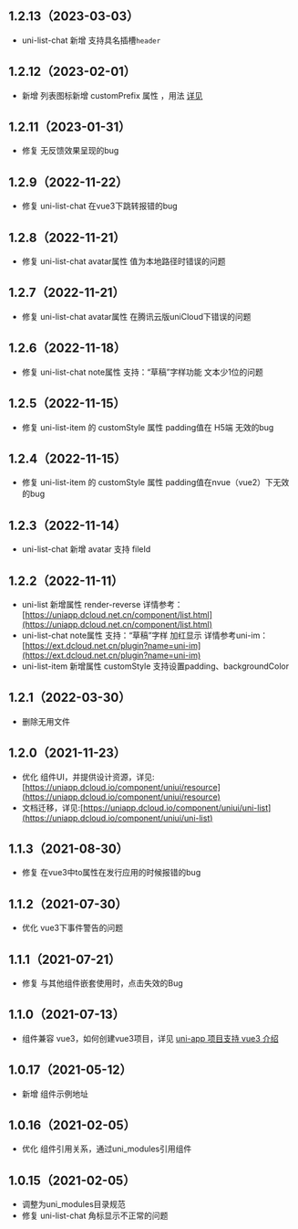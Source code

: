 ## 1.2.13（2023-03-03）
- uni-list-chat 新增 支持具名插槽`header`
## 1.2.12（2023-02-01）
- 新增 列表图标新增 customPrefix 属性 ，用法 [详见](https://uniapp.dcloud.net.cn/component/uniui/uni-icons.html#icons-props)
## 1.2.11（2023-01-31）
- 修复 无反馈效果呈现的bug
## 1.2.9（2022-11-22）
- 修复 uni-list-chat 在vue3下跳转报错的bug
## 1.2.8（2022-11-21）
- 修复 uni-list-chat avatar属性 值为本地路径时错误的问题
## 1.2.7（2022-11-21）
- 修复 uni-list-chat avatar属性 在腾讯云版uniCloud下错误的问题
## 1.2.6（2022-11-18）
- 修复 uni-list-chat note属性 支持：“草稿”字样功能 文本少1位的问题
## 1.2.5（2022-11-15）
- 修复 uni-list-item 的 customStyle 属性 padding值在 H5端 无效的bug
## 1.2.4（2022-11-15）
- 修复 uni-list-item 的 customStyle 属性 padding值在nvue（vue2）下无效的bug
## 1.2.3（2022-11-14）
- uni-list-chat 新增 avatar 支持 fileId
## 1.2.2（2022-11-11）
- uni-list 新增属性 render-reverse 详情参考：[https://uniapp.dcloud.net.cn/component/list.html](https://uniapp.dcloud.net.cn/component/list.html)
- uni-list-chat note属性 支持：“草稿”字样 加红显示 详情参考uni-im：[https://ext.dcloud.net.cn/plugin?name=uni-im](https://ext.dcloud.net.cn/plugin?name=uni-im)
- uni-list-item 新增属性 customStyle 支持设置padding、backgroundColor
## 1.2.1（2022-03-30）
- 删除无用文件
## 1.2.0（2021-11-23）
- 优化 组件UI，并提供设计资源，详见:[https://uniapp.dcloud.io/component/uniui/resource](https://uniapp.dcloud.io/component/uniui/resource)
- 文档迁移，详见:[https://uniapp.dcloud.io/component/uniui/uni-list](https://uniapp.dcloud.io/component/uniui/uni-list)
## 1.1.3（2021-08-30）
- 修复 在vue3中to属性在发行应用的时候报错的bug
## 1.1.2（2021-07-30）
- 优化 vue3下事件警告的问题
## 1.1.1（2021-07-21）
- 修复 与其他组件嵌套使用时，点击失效的Bug
## 1.1.0（2021-07-13）
- 组件兼容 vue3，如何创建vue3项目，详见 [uni-app 项目支持 vue3 介绍](https://ask.dcloud.net.cn/article/37834)
## 1.0.17（2021-05-12）
- 新增 组件示例地址
## 1.0.16（2021-02-05）
- 优化 组件引用关系，通过uni_modules引用组件
## 1.0.15（2021-02-05）
- 调整为uni_modules目录规范
- 修复 uni-list-chat 角标显示不正常的问题

